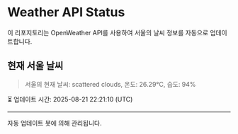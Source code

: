 
# Weather API Status

이 리포지토리는 OpenWeather API를 사용하여 서울의 날씨 정보를 자동으로 업데이트합니다.

## 현재 서울 날씨
> 서울의 현재 날씨: scattered clouds, 온도: 26.29°C, 습도: 94%

⏳ 업데이트 시간: 2025-08-21 22:21:10 (UTC)

---
자동 업데이트 봇에 의해 관리됩니다.
